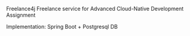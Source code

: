 Freelance4j Freelance service for Advanced Cloud-Native Development Assignment

Implementation: Spring Boot + Postgresql DB